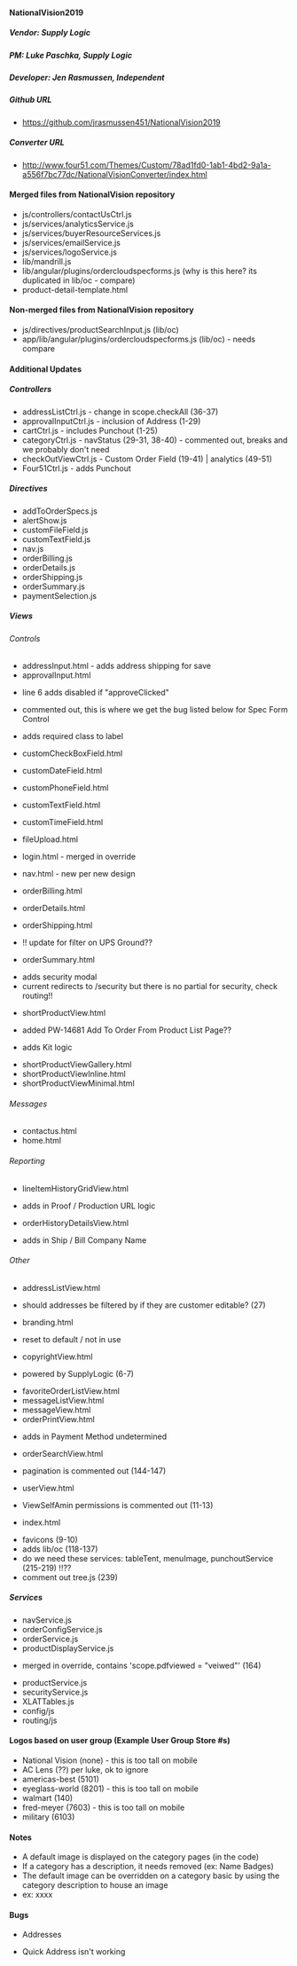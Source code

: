 #### NationalVision2019
##### Vendor: Supply Logic
##### PM: Luke Paschka, Supply Logic
##### Developer: Jen Rasmussen, Independent

##### Github URL
* https://github.com/jrasmussen451/NationalVision2019

##### Converter URL
* http://www.four51.com/Themes/Custom/78ad1fd0-1ab1-4bd2-9a1a-a556f7bc77dc/NationalVisionConverter/index.html

#### Merged files from NationalVision repository
* js/controllers/contactUsCtrl.js
* js/services/analyticsService.js
* js/services/buyerResourceServices.js
* js/services/emailService.js
* js/services/logoService.js
* lib/mandrill.js
* lib/angular/plugins/ordercloudspecforms.js (why is this here? its duplicated in lib/oc - compare)
* product-detail-template.html

#### Non-merged files from NationalVision repository
* js/directives/productSearchInput.js (lib/oc)
* app/lib/angular/plugins/ordercloudspecforms.js (lib/oc) - needs compare

#### Additional Updates

##### Controllers
* addressListCtrl.js - change in scope.checkAll (36-37)
* approvalInputCtrl.js - inclusion of Address (1-29)
* cartCtrl.js - includes Punchout (1-25)
* categoryCtrl.js - navStatus (29-31, 38-40) - commented out, breaks and we probably don't need
* checkOutViewCtrl.js - Custom Order Field (19-41) | analytics (49-51)
* Four51Ctrl.js - adds Punchout

##### Directives
* addToOrderSpecs.js
* alertShow.js
* customFileField.js
* customTextField.js
* nav.js
* orderBilling.js
* orderDetails.js
* orderShipping.js
* orderSummary.js
* paymentSelection.js

##### Views
###### Controls
* addressInput.html - adds address shipping for save 
* approvalInput.html 
- line 6 adds disabled if "approveClicked" 
- commented out, this is where we get the bug listed below for Spec Form Control

- adds required class to label
* customCheckBoxField.html
* customDateField.html
* customPhoneField.html
* customTextField.html
* customTimeField.html

* fileUpload.html

* login.html - merged in override
* nav.html - new per new design

* orderBilling.html
* orderDetails.html

* orderShipping.html
- !! update for filter on UPS Ground??

* orderSummary.html
- adds security modal 
- current redirects to /security but there is no partial for security, check routing!!

* shortProductView.html
- added PW-14681 Add To Order From  Product List Page?? 

- adds Kit logic
* shortProductViewGallery.html
* shortProductViewInline.html
* shortProductViewMinimal.html

###### Messages
* contactus.html
* home.html

###### Reporting
* lineItemHistoryGridView.html 
- adds in Proof / Production URL logic

* orderHistoryDetailsView.html
- adds in Ship / Bill Company Name

###### Other
* addressListView.html
- should addresses be filtered by if they are customer editable? (27)

* branding.html
- reset to default / not in use

* copyrightView.html
- powered by SupplyLogic (6-7)

* favoriteOrderListView.html
* messageListView.html
* messageView.html
* orderPrintView.html
- adds in Payment Method undetermined

* orderSearchView.html
- pagination is commented out (144-147)

* userView.html
- ViewSelfAmin permissions is commented out (11-13)

* index.html
- favicons (9-10)
- adds lib/oc (118-137)
- do we need these services: tableTent, menuImage, punchoutService (215-219) !!??
- comment out tree.js (239)

##### Services
* navService.js
* orderConfigService.js
* orderService.js
* productDisplayService.js
- merged in override, contains 'scope.pdfviewed = "veiwed"' (164)
* productService.js
* securityService.js
* XLATTables.js
* config/js
* routing/js 

#### Logos based on user group (Example User Group Store #s)

* National Vision (none) - this is too tall on mobile
* AC Lens (??) per luke, ok to ignore 
* americas-best (5101)
* eyeglass-world (8201) - this is too tall on mobile
* walmart (140)
* fred-meyer (7603) - this is too tall on mobile
* military (6103)


#### Notes
* A default image is displayed on the category pages (in the code)
* If a category has a description, it needs removed (ex: Name Badges)
* The default image can be overridden on a category basic by using the category description to house an image
* ex: xxxx

#### Bugs
* Addresses
- Quick Address isn't working